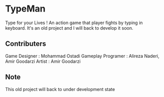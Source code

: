 # TypeMan

Type for your Lives ! An action game that player fights by typing in keyboard. It's an old project and I will back to develop it soon. 

## Contributers
Game Designer : Mohammad Ostadi
Gameplay Programer : Alireza Naderi, Amir Goodarzi
Artist : Amir Goodarzi

## Note
This old project will back to under development state 
